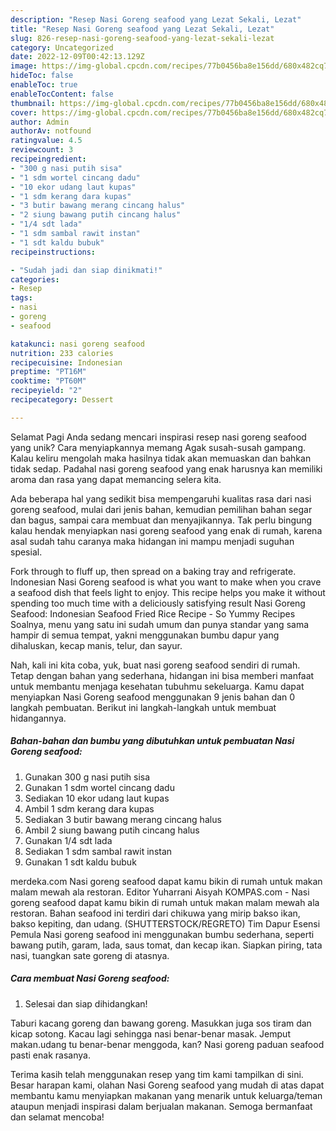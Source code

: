 ```yaml
---
description: "Resep Nasi Goreng seafood yang Lezat Sekali, Lezat"
title: "Resep Nasi Goreng seafood yang Lezat Sekali, Lezat"
slug: 826-resep-nasi-goreng-seafood-yang-lezat-sekali-lezat
category: Uncategorized
date: 2022-12-09T00:42:13.129Z
image: https://img-global.cpcdn.com/recipes/77b0456ba8e156dd/680x482cq70/nasi-goreng-seafood-foto-resep-utama.jpg
hideToc: false
enableToc: true
enableTocContent: false
thumbnail: https://img-global.cpcdn.com/recipes/77b0456ba8e156dd/680x482cq70/nasi-goreng-seafood-foto-resep-utama.jpg
cover: https://img-global.cpcdn.com/recipes/77b0456ba8e156dd/680x482cq70/nasi-goreng-seafood-foto-resep-utama.jpg
author: Admin
authorAv: notfound
ratingvalue: 4.5
reviewcount: 3
recipeingredient:
- "300 g nasi putih sisa"
- "1 sdm wortel cincang dadu"
- "10 ekor udang laut kupas"
- "1 sdm kerang dara kupas"
- "3 butir bawang merang cincang halus"
- "2 siung bawang putih cincang halus"
- "1/4 sdt lada"
- "1 sdm sambal rawit instan"
- "1 sdt kaldu bubuk"
recipeinstructions:

- "Sudah jadi dan siap dinikmati!"
categories:
- Resep
tags:
- nasi
- goreng
- seafood

katakunci: nasi goreng seafood 
nutrition: 233 calories
recipecuisine: Indonesian
preptime: "PT16M"
cooktime: "PT60M"
recipeyield: "2"
recipecategory: Dessert

---
```



Selamat Pagi Anda sedang mencari inspirasi resep nasi goreng seafood yang unik? Cara menyiapkannya memang Agak susah-susah gampang. Kalau keliru mengolah maka hasilnya tidak akan memuaskan dan bahkan tidak sedap. Padahal nasi goreng seafood yang enak harusnya kan memiliki aroma dan rasa yang dapat memancing selera kita.


Ada beberapa hal yang sedikit bisa mempengaruhi kualitas rasa dari nasi goreng seafood, mulai dari jenis bahan, kemudian pemilihan bahan segar dan bagus, sampai cara membuat dan menyajikannya. Tak perlu bingung kalau hendak menyiapkan nasi goreng seafood yang enak di rumah, karena asal sudah tahu caranya maka hidangan ini mampu menjadi suguhan spesial.

Fork through to fluff up, then spread on a baking tray and refrigerate. Indonesian Nasi Goreng seafood is what you want to make when you crave a seafood dish that feels light to enjoy. This recipe helps you make it without spending too much time with a deliciously satisfying result Nasi Goreng Seafood: Indonesian Seafood Fried Rice Recipe - So Yummy Recipes Soalnya, menu yang satu ini sudah umum dan punya standar yang sama hampir di semua tempat, yakni menggunakan bumbu dapur yang dihaluskan, kecap manis, telur, dan sayur.


Nah, kali ini kita coba, yuk, buat nasi goreng seafood sendiri di rumah. Tetap dengan bahan yang sederhana, hidangan ini bisa memberi manfaat untuk membantu menjaga kesehatan tubuhmu sekeluarga. Kamu dapat menyiapkan Nasi Goreng seafood menggunakan 9 jenis bahan dan 0 langkah pembuatan. Berikut ini langkah-langkah untuk membuat hidangannya.

<!--inarticleads1-->

##### Bahan-bahan dan bumbu yang dibutuhkan untuk pembuatan Nasi Goreng seafood:

1. Gunakan 300 g nasi putih sisa
1. Gunakan 1 sdm wortel cincang dadu
1. Sediakan 10 ekor udang laut kupas
1. Ambil 1 sdm kerang dara kupas
1. Sediakan 3 butir bawang merang cincang halus
1. Ambil 2 siung bawang putih cincang halus
1. Gunakan 1/4 sdt lada
1. Sediakan 1 sdm sambal rawit instan
1. Gunakan 1 sdt kaldu bubuk


merdeka.com Nasi goreng seafood dapat kamu bikin di rumah untuk makan malam mewah ala restoran. Editor Yuharrani Aisyah KOMPAS.com - Nasi goreng seafood dapat kamu bikin di rumah untuk makan malam mewah ala restoran. Bahan seafood ini terdiri dari chikuwa yang mirip bakso ikan, bakso kepiting, dan udang. (SHUTTERSTOCK/REGRETO) Tim Dapur Esensi Pemula Nasi goreng seafood ini menggunakan bumbu sederhana, seperti bawang putih, garam, lada, saus tomat, dan kecap ikan. Siapkan piring, tata nasi, tuangkan sate goreng di atasnya. 

<!--inarticleads2-->

##### Cara membuat Nasi Goreng seafood:


1. Selesai dan siap dihidangkan!

Taburi kacang goreng dan bawang goreng. Masukkan juga sos tiram dan kicap sotong. Kacau lagi sehingga nasi benar-benar masak. Jemput makan.udang tu benar-benar menggoda, kan? Nasi goreng paduan seafood pasti enak rasanya. 

Terima kasih telah menggunakan resep yang tim kami tampilkan di sini. Besar harapan kami, olahan Nasi Goreng seafood yang mudah di atas dapat membantu kamu menyiapkan makanan yang menarik untuk keluarga/teman ataupun menjadi inspirasi dalam berjualan makanan. Semoga bermanfaat dan selamat mencoba!
